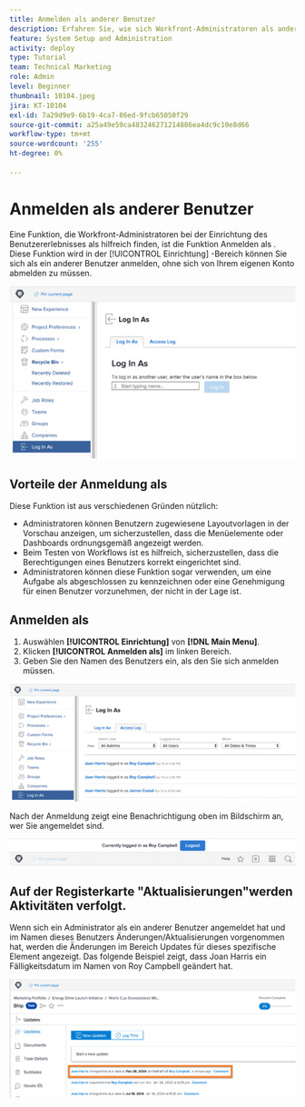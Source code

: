 ```yaml
---
title: Anmelden als anderer Benutzer
description: Erfahren Sie, wie sich Workfront-Administratoren als andere Benutzer anmelden können, um Systemeinstellungen, Layoutvorlagen, Berichte usw. zu testen.
feature: System Setup and Administration
activity: deploy
type: Tutorial
team: Technical Marketing
role: Admin
level: Beginner
thumbnail: 10104.jpeg
jira: KT-10104
exl-id: 7a29d9e9-6b19-4ca7-86ed-9fcb65050f29
source-git-commit: a25a49e59ca483246271214886ea4dc9c10e8d66
workflow-type: tm+mt
source-wordcount: '255'
ht-degree: 0%

---
```


# Anmelden als anderer Benutzer

Eine Funktion, die Workfront-Administratoren bei der Einrichtung des Benutzererlebnisses als hilfreich finden, ist die Funktion Anmelden als . Diese Funktion wird in der [!UICONTROL Einrichtung] -Bereich können Sie sich als ein anderer Benutzer anmelden, ohne sich von Ihrem eigenen Konto abmelden zu müssen.

![[!UICONTROL Anmelden als] Seite in [!UICONTROL Einrichtung] area](assets/admin-fund-log-in-as-1.png)

## Vorteile der Anmeldung als

Diese Funktion ist aus verschiedenen Gründen nützlich:

* Administratoren können Benutzern zugewiesene Layoutvorlagen in der Vorschau anzeigen, um sicherzustellen, dass die Menüelemente oder Dashboards ordnungsgemäß angezeigt werden.
* Beim Testen von Workflows ist es hilfreich, sicherzustellen, dass die Berechtigungen eines Benutzers korrekt eingerichtet sind.
* Administratoren können diese Funktion sogar verwenden, um eine Aufgabe als abgeschlossen zu kennzeichnen oder eine Genehmigung für einen Benutzer vorzunehmen, der nicht in der Lage ist.

## Anmelden als

1. Auswählen **[!UICONTROL Einrichtung]** von **[!DNL Main Menu]**.
1. Klicken **[!UICONTROL Anmelden als]** im linken Bereich.
1. Geben Sie den Namen des Benutzers ein, als den Sie sich anmelden müssen.

![[!UICONTROL Zugriffsprotokoll] Registerkarte auf [!UICONTROL Anmelden als] page](assets/admin-fund-log-in-as-3.png)

Nach der Anmeldung zeigt eine Benachrichtigung oben im Bildschirm an, wer Sie angemeldet sind.

![[!UICONTROL Aktuell angemeldet als] Nachricht am Anfang von [!DNL Workfront] Fenster](assets/admin-fund-log-in-as-2.png)

## Auf der Registerkarte &quot;Aktualisierungen&quot;werden Aktivitäten verfolgt.

Wenn sich ein Administrator als ein anderer Benutzer angemeldet hat und im Namen dieses Benutzers Änderungen/Aktualisierungen vorgenommen hat, werden die Änderungen im Bereich Updates für dieses spezifische Element angezeigt. Das folgende Beispiel zeigt, dass Joan Harris ein Fälligkeitsdatum im Namen von Roy Campbell geändert hat.

![Abschnitt „Aktualisierungen“](assets/admin-fund-log-in-as-4.png)

